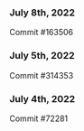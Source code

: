 ### July 8th, 2022

Commit #163506

### July 5th, 2022

Commit #314353


### July 4th, 2022

Commit #72281
